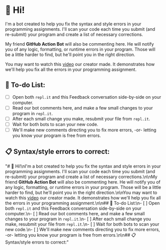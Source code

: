 # :wave: Hi!
I'm a bot created to help you fix the syntax and style errors in your programming assignments. I'll scan your code each time you submit (and re-submit) your program and create a list of necessary corrections.

My friend **GitHub Action Bot** will also be commenting here. He will notify you of any logic, formatting, or runtime errors in your program. Those will be a little harder to find, but he'll point you in the right direction.

You may want to watch this [video](https://youtu.be/gdc-SYhRFCM) our creator made. It demonstrates how we'll help you fix all the errors in your programming assignment.

## :pencil: To-do List:
- [ ] Open both ```repl.it``` and this Feedback conversation side-by-side on your computer.
- [ ] Read our bot comments here, and make a few small changes to your program in ```repl.it```.
- [ ] After each small change you make, resubmit your file from ```repl.it```.
- [ ] Wait for both bots to scan your new code. 
- [ ] We'll make new comments directing you to fix more errors, -or- letting you know your program is free from errors.

## :clipboard: Syntax/style errors to correct:


"# :wave: Hi!\nI'm a bot created to help you fix the syntax and style errors in your programming assignments. I'll scan your code each time you submit (and re-submit) your program and create a list of necessary corrections.\n\nMy friend **GitHub Action Bot** will also be commenting here. He will notify you of any logic, formatting, or runtime errors in your program. Those will be a little harder to find, but he'll point you in the right direction.\n\nYou may want to watch this [video](https://youtu.be/gdc-SYhRFCM) our creator made. It demonstrates how we'll help you fix all the errors in your programming assignment.\n\n## :pencil: To-do List:\n- [ ] Open both ```repl.it``` and this Feedback conversation side-by-side on your computer.\n- [ ] Read our bot comments here, and make a few small changes to your program in ```repl.it```.\n- [ ] After each small change you make, resubmit your file from ```repl.it```.\n- [ ] Wait for both bots to scan your new code.\n- [ ] We'll make new comments directing you to fix more errors, -or- letting you know your program is free from errors.\n\n## :clipboard: Syntax/style errors to correct:"
